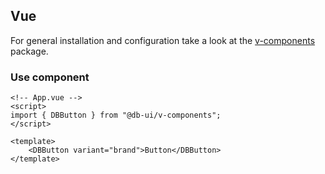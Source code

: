## Vue

For general installation and configuration take a look at the [v-components](https://www.npmjs.com/package/@db-ui/v-components) package.

### Use component

```vue App.vue
<!-- App.vue -->
<script>
import { DBButton } from "@db-ui/v-components";
</script>

<template>
	<DBButton variant="brand">Button</DBButton>
</template>
```
